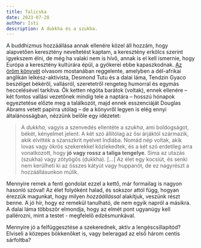 ```yaml
---
title: Talicska
date: 2023-07-28
author: Isti
description: A dukkha és a szukha.
---
```

A buddhizmus hozzáállása annak ellenére közel áll hozzám, hogy alapvetően keresztény neveltetést kaptam, a keresztény erkölcs szerint igyekszem élni, de még ha valaki nem is hívő, annak is el kell ismernie, hogy Európa a keresztény kultúrára épül, a gyökerei ebbe kapaszkodnak. [Az öröm könyvét](https://moly.hu/konyvek/oszentsege-a-xiv-dalai-lama-desmond-tutu-douglas-carlton-abrams-az-orom-konyve) olvasom mostanában reggelente, amelyben a dél-afrikai anglikán lelkész-aktivista, Desmond Tutu és a dalai láma, Tendzin Gyaco beszélget békéről, vallásról, szeretetről rengeteg humorral és egymás heccelésével tarkítva. Ők ketten régóta barátok (voltak), ennek ellenére – két fontos vallási vezetőnek mindig tele a naptára – hosszú hónapok egyeztetése előzte meg a találkozót, majd ennek esszenciáját Douglas Abrams vetett papírra utólag – de a könyvről legyen is elég ennyi általánosságban, nézzünk belőle egy idézetet:

> A *dukkha*, vagyis a szenvedés ellentéte a *szukha*, ami boldogságot, békét, kényelmet jelent. A két szó állítólag az ősi árjáktól származik, akik elvitték a szanszkrit nyelvet Indiába. Nomád nép voltak, akik lovas vagy ökrös szekerekkel közlekedtek, és a két szó erdetileg arra vonatkozott, hogy **jó vagy rossz a taliga tengelye**. Sima az utazás (szukha) vagy zötyögős (dukkha). [...] Az élet egy kocsiút, és senki nem kerülheti ki az összes kátyút vagy huppanót, de ez nagyrészt a hozzáállásunkon múlik.

Mennyire remek a fenti gondolat ezzel a kettő, már formailag is nagyon hasonló szóval! Az élet folyóként halad, és sokszor attól függ, hogyan érezzük magunkat, hogy milyen *hozzáállással* alakítjuk, veszünk részt benne. A jó hír, hogy ez remekül tanulható, de nem egyik napról a másikra. A dalai láma többször elmondja, hogy az elmét pont ugyanúgy kell pallérozni, mint a testet - megfelelő edzésmunkával. 

Mennyire jó a felfüggesztése a szekerednek, aktív a lengéscsillapítód? Elviseli a közepes bökkenőket is, vagy beleragad az első három centis sárfoltba?

